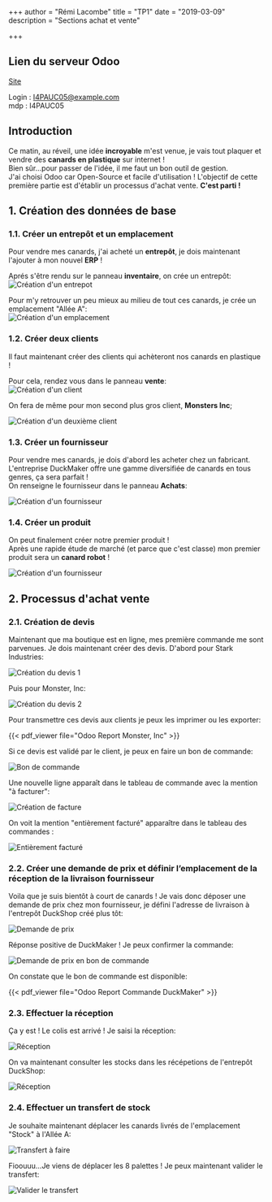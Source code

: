 +++
author = "Rémi Lacombe"
title = "TP1"
date = "2019-03-09"
description = "Sections achat et vente"

+++

## Lien du serveur Odoo

[Site](https://tp_odoo.rioc.fr)

Login : <I4PAUC05@example.com>  
mdp : I4PAUC05

## Introduction

<!-- A modifier -->
Ce matin, au réveil, une idée **incroyable** m'est venue, je vais tout plaquer et vendre des **canards en plastique** sur internet !  
Bien sûr...pour passer de l'idée, il me faut un bon outil de gestion.  
J'ai choisi Odoo car Open-Source et facile d'utilisation !
L'objectif de cette première partie est d'établir un processus d'achat vente.
**C'est parti !**

## 1. Création des données de base

### 1.1. Créer un entrepôt et un emplacement

Pour vendre mes canards, j'ai acheté un **entrepôt**, je dois maintenant l'ajouter à mon nouvel **ERP** !

Aprés s'être rendu sur le panneau **inventaire**, on crée un entrepôt:  
![Création d'un entrepot](/Entrepot.gif)

Pour m'y retrouver un peu mieux au milieu de tout ces canards, je crée un emplacement "Allée A":  
![Création d'un emplacement](/Emplacement.gif)

### 1.2. Créer deux clients

Il faut maintenant créer des clients qui achèteront nos canards en plastique !

Pour cela, rendez vous dans le panneau **vente**:  
![Création d'un client](/Client.gif)

On fera de même pour mon second plus gros client, **Monsters Inc**;

![Création d'un deuxième client](/MonstersInc.png)

### 1.3. Créer un fournisseur

Pour vendre mes canards, je dois d'abord les acheter chez un fabricant.  
L'entreprise DuckMaker offre une gamme diversifiée de canards en tous genres, ça sera parfait !  
On renseigne le fournisseur dans le panneau **Achats**:

![Création d'un fournisseur](/Fournisseur.gif)

### 1.4. Créer un produit

On peut finalement créer notre premier produit !  
Après une rapide étude de marché (et parce que c'est classe) mon premier produit sera un **canard robot** !

![Création d'un fournisseur](/Produit.gif)

## 2. Processus d'achat vente

### 2.1. Création de devis

Maintenant que ma boutique est en ligne, mes première commande me sont parvenues.
Je dois maintenant créer des devis. D'abord pour Stark Industries:

![Création du devis 1](/Devis1.gif)

Puis pour Monster, Inc:

![Création du devis 2](/Devis2.gif)

Pour transmettre ces devis aux clients je peux les imprimer ou les exporter:

{{< pdf_viewer file="Odoo Report Monster, Inc" >}}

Si ce devis est validé par le client, je peux en faire un bon de commande:

![Bon de commande](/DevisToBonDeCommande.gif)

Une nouvelle ligne apparaît dans le tableau de commande avec la mention "à facturer":  

![Création de facture](/Facturation.gif)

On voit la mention "entièrement facturé" apparaître dans le tableau des commandes :

![Entièrement facturé](/EntièrementFacturé.gif)

### 2.2. Créer une demande de prix et définir l’emplacement de la réception de la livraison fournisseur

Voila que je suis bientôt à court de canards ! Je vais donc déposer une demande de prix chez mon fournisseur, je défini l'adresse de livraison à l'entrepôt DuckShop créé plus tôt:  

![Demande de prix](/DemandeDePrix.gif)

Réponse positive de DuckMaker ! Je peux confirmer la commande:

![Demande de prix en bon de commande](/DemandeDePrixToBonDeCommande.gif)

On constate que le bon de commande est disponible:

{{< pdf_viewer file="Odoo Report Commande DuckMaker" >}}

### 2.3. Effectuer la réception

Ça y est ! Le colis est arrivé ! Je saisi la réception:

![Réception](/Reception.gif)

On va maintenant consulter les stocks dans les récépetions de l'entrepôt DuckShop:

![Réception](/Stock.gif)

### 2.4. Effectuer un transfert de stock

Je souhaite maintenant déplacer les canards livrés de l'emplacement "Stock" à l'Allée A:

![Transfert à faire](/TransfertAFaire.gif)

Fioouuu...Je viens de déplacer les 8 palettes ! Je peux maintenant valider le transfert:

![Valider le transfert](/TransfertValider.gif)

<!-- A MODIFIER DESSUS>